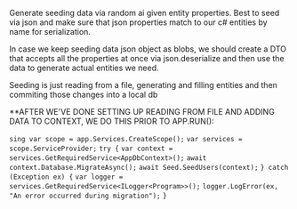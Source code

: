 
Generate seeding data via random ai given entity properties. Best to seed via json and make sure that json properties match to our c# entities by name for serialization.

In case we keep seeding data json object as blobs, we should create a DTO that accepts all the properties at once via json.deserialize and then use the data to generate actual entities we need.

Seeding is just reading from a file, generating and filling entities and then commiting those changes into a local db

**AFTER WE'VE DONE SETTING UP READING FROM FILE AND ADDING DATA TO CONTEXT, WE DO THIS PRIOR TO APP.RUN():

`sing var scope = app.Services.CreateScope();`
`var services = scope.ServiceProvider;`
`try {`
	`var context = services.GetRequiredService<AppDbContext>();`
	`await context.Database.MigrateAsync();`
	`await Seed.SeedUsers(context);`
`} catch (Exception ex) {`
	`var logger = services.GetRequiredService<ILogger<Program>>();`
	`logger.LogError(ex, "An error occurred during migration");`
`}`

